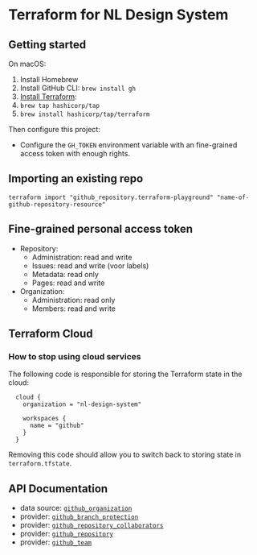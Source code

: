 # Terraform for NL Design System

## Getting started

On macOS:

1. Install Homebrew
2. Install GitHub CLI: `brew install gh`
3. [Install Terraform](https://developer.hashicorp.com/terraform/tutorials/aws-get-started/install-cli):
4. `brew tap hashicorp/tap`
5. `brew install hashicorp/tap/terraform`

Then configure this project:

- Configure the `GH_TOKEN` environment variable with an fine-grained access token with enough rights.

## Importing an existing repo

```shell
terraform import "github_repository.terraform-playground" "name-of-github-repository-resource"
```

## Fine-grained personal access token

- Repository:
  - Administration: read and write
  - Issues: read and write (voor labels)
  - Metadata: read only
  - Pages: read and write
- Organization:
  - Administration: read only
  - Members: read and write

## Terraform Cloud

### How to stop using cloud services

The following code is responsible for storing the Terraform state in the cloud:

```
  cloud {
    organization = "nl-design-system"

    workspaces {
      name = "github"
    }
  }
```

Removing this code should allow you to switch back to storing state in `terraform.tfstate`.

## API Documentation

- data source: [`github_organization`](https://registry.terraform.io/providers/integrations/github/latest/docs/data-sources/organization)
- provider: [`github_branch_protection`](https://registry.terraform.io/providers/integrations/github/latest/docs/resources/branch_protection)
- provider: [`github_repository_collaborators`](https://registry.terraform.io/providers/integrations/github/latest/docs/resources/repository_collaborators)
- provider: [`github_repository`](https://registry.terraform.io/providers/integrations/github/latest/docs/resources/repository)
- provider: [`github_team`](https://registry.terraform.io/providers/integrations/github/latest/docs/data-sources/team)